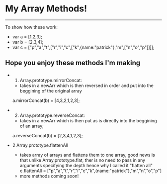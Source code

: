 # My Array Methods!
---

To show how these work:

* var a = [1,2,3];
* var b = [2,3,4];
* var c = ["p","a","t",["r","i","c",["k",{name:"patrick"},"m",["n","o","p"]]]];

## Hope you enjoy these methods I'm making

* 1. Array.prototype.mirrorConcat:
  - takes in a newArr which is then reversed in order and put into the beggining of the original array

  a.mirrorConcat(b) = [4,3,2,1,2,3];

* 2. Array.prototype.reverseConcat:
  - takes in a newArr which is then put as is directly into the beggining of an array;

  a.reverseConcat(b) = [2,3,4,1,2,3];

* 2 Array.prototype.flattenAll
  - takes array of arrays and flattens them to one array, good news is that unlike Array.prototype.flat, ther is no need to pass in any arguments specifying the depth hence why I called it "flatten all"
  c.flattenAll = ["p","a","t","r","i","c","k",{name:"patrick"},"m","n","o","p"]



  * more methods coming soon!



